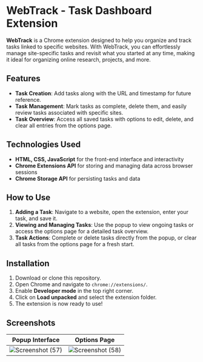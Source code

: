 
# WebTrack - Task Dashboard Extension

**WebTrack** is a Chrome extension designed to help you organize and track tasks linked to specific websites. With WebTrack, you can effortlessly manage site-specific tasks and revisit what you started at any time, making it ideal for organizing online research, projects, and more.

## Features

- **Task Creation**: Add tasks along with the URL and timestamp for future reference.
- **Task Management**: Mark tasks as complete, delete them, and easily review tasks associated with specific sites.
- **Task Overview**: Access all saved tasks with options to edit, delete, and clear all entries from the options page.

## Technologies Used

- **HTML, CSS, JavaScript** for the front-end interface and interactivity
- **Chrome Extensions API** for storing and managing data across browser sessions
- **Chrome Storage API** for persisting tasks and data

## How to Use

1. **Adding a Task**: Navigate to a website, open the extension, enter your task, and save it.
2. **Viewing and Managing Tasks**: Use the popup to view ongoing tasks or access the options page for a detailed task overview.
3. **Task Actions**: Complete or delete tasks directly from the popup, or clear all tasks from the options page for a fresh start.

## Installation

1. Download or clone this repository.
2. Open Chrome and navigate to `chrome://extensions/`.
3. Enable **Developer mode** in the top right corner.
4. Click on **Load unpacked** and select the extension folder.
5. The extension is now ready to use!

## Screenshots

| Popup Interface | Options Page |
|-----------------|--------------|
| ![Screenshot (57)](https://github.com/user-attachments/assets/5e5d23dc-9df5-40da-94d4-6d57605b3779) | ![Screenshot (58)](https://github.com/user-attachments/assets/de59ace7-a4c1-4b85-898c-3f9593a0fc5f) |




